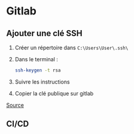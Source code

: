 # Gitlab

## Ajouter une clé SSH

1. Créer un répertoire dans `C:\Users\User\.ssh\`
2. Dans le terminal :

    ```bash
    ssh-keygen -t rsa
    ```

3. Suivre les instructions
4. Copier la clé publique sur gitlab

[Source](https://tutos.rezel.net/git/ssh-keys/)

## CI/CD


